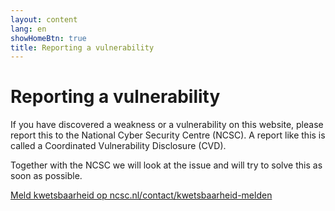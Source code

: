 ```yaml
---
layout: content
lang: en
showHomeBtn: true
title: Reporting a vulnerability
---
```


# Reporting a vulnerability

If you have discovered a weakness or a vulnerability on this website, please report this to the National Cyber Security Centre (NCSC). A report like this is called a Coordinated Vulnerability Disclosure (CVD).

Together with the NCSC we will look at the issue and will try to solve this as soon as possible. 

[Meld kwetsbaarheid op ncsc.nl/contact/kwetsbaarheid-melden](https://www.ncsc.nl/contact/kwetsbaarheid-melden)
